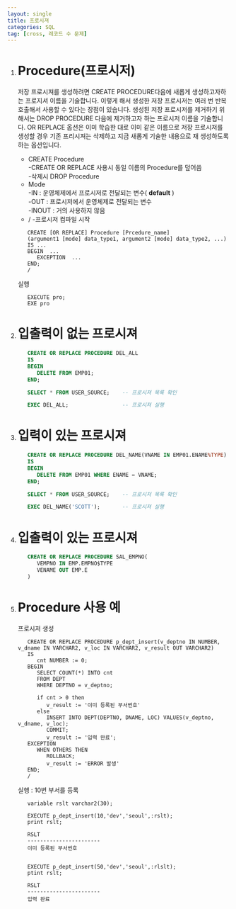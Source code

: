 ```yaml
---
layout: single
title: 프로시져
categories: SQL
tag: [cross, 레코드 수 문제]
---
```



1. # Procedure(프로시저)
   저장 프로시져를 생성하려면 CREATE PROCEDURE다음에 새롭게 생성하고자하는 프로지셔 이름을 기술합니다. 이렇게 해서 생성한 저장 프로시저는 여러 번 반복 호출해서 사용할 수 있다는 장점이 있습니다. 생성된 저장 프로시저를 제거하기 위해서는 DROP PROCEDURE 다음에 제거하고자 하는 프로시저 이름을 기술합니다. OR REPLACE 옵션은 이미 학습한 대로 이미 같은 이름으로 저장 프로시저를 생성할 경우 기존 프리시져는 삭제하고 지금 새롭게 기술한 내용으로 재 생성하도록 하는 옵션입니다.   

   - CREATE Procedure   
      -CREATE OR REPLACE 사용시 동일 이름의 Procedure를 덮어씀   
      -삭제시 DROP Procedure   
   - Mode   
      -IN : 운영체제에서 프로시저로 전달되는 변수( __default__ )   
      -OUT : 프로시저에서 운영체제로 전달되는 변수   
      -INOUT : 거의 사용하지 않음   
   - /
      -프로시저 컴파일 시작   
         
   ```
      CREATE [OR REPLACE] Procedure [Prcedure_name]
      (argument1 [mode] data_type1, argument2 [mode] data_type2, ...)
      IS ...
      BEGIN  ...
         EXCEPTION  ...
      END;
      /
   ```

   실행
   ```
      EXECUTE pro;
      EXE pro
   ```   

1. # 입출력이 없는 프로시져
   ```sql
      CREATE OR REPLACE PROCEDURE DEL_ALL
      IS
      BEGIN
         DELETE FROM EMP01;
      END;

      SELECT * FROM USER_SOURCE;    -- 프로시져 목록 확인

      EXEC DEL_ALL;                 -- 프로시져 실행
   ```   

1. # 입력이 있는 프로시져
   ```SQL      
      CREATE OR REPLACE PROCEDURE DEL_NAME(VNAME IN EMP01.ENAME%TYPE)
      IS
      BEGIN
         DELETE FROM EMP01 WHERE ENAME = VNAME;
      END;

      SELECT * FROM USER_SOURCE;    -- 프로시저 목록 확인

      EXEC DEL_NAME('SCOTT');       -- 프로시져 실행
   ```

1. # 입출력이 있는 프로시져
   ```SQL
      CREATE OR REPLACE PROCEDURE SAL_EMPNO(
         VEMPNO IN EMP.EMPNO$TYPE
         VENAME OUT EMP.E
      )
   ```

1. # Procedure 사용 예
   프로시저 생성   
   ```
      CREATE OR REPLACE PROCEDURE p_dept_insert(v_deptno IN NUMBER, v_dname IN VARCHAR2, v_loc IN VARCHAR2, v_result OUT VARCHAR2)
      IS
         cnt NUMBER := 0;
      BEGIN
         SELECT COUNT(*) INTO cnt
         FROM DEPT
         WHERE DEPTNO = v_deptno;
         
         if cnt > 0 then
            v_result := '이미 등록된 부서번호'
         else
            INSERT INTO DEPT(DEPTNO, DNAME, LOC) VALUES(v_deptno, v_dname, v_loc);
            COMMIT;
            v_result := '입력 완료';
      EXCEPTION
         WHEN OTHERS THEN
            ROLLBACK;
            v_result := 'ERROR 발생'
      END;
      /
   ```   

   실행 : 10번 부서를 등록   
   ```
      variable rslt varchar2(30);

      EXECUTE p_dept_insert(10,'dev','seoul',:rslt);
      print rslt;

      RSLT
      -----------------------
      이미 등록된 부서번호
      

      EXECUTE p_dept_insert(50,'dev','seoul',:rlslt);
      ptint rslt;

      RSLT
      -----------------------
      입력 완료
   ```   


   